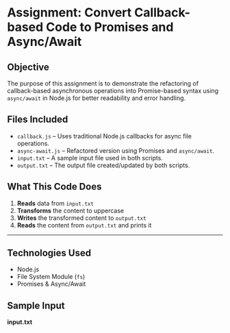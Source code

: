 # Assignment: Convert Callback-based Code to Promises and Async/Await

##  Objective

The purpose of this assignment is to demonstrate the refactoring of callback-based asynchronous operations into Promise-based syntax using `async/await` in Node.js for better readability and error handling.



##  Files Included

- `callback.js` – Uses traditional Node.js callbacks for async file operations.
- `async-await.js` – Refactored version using Promises and `async/await`.
- `input.txt` – A sample input file used in both scripts.
- `output.txt` – The output file created/updated by both scripts.



##  What This Code Does

1. **Reads** data from `input.txt`
2. **Transforms** the content to uppercase
3. **Writes** the transformed content to `output.txt`
4. **Reads** the content from `output.txt` and prints it

---

##  Technologies Used

- Node.js
- File System Module (`fs`)
- Promises & Async/Await



##  Sample Input

**input.txt**
